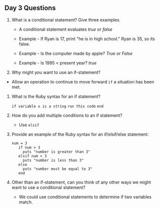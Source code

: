 ## Day 3 Questions

1. What is a conditional statement? Give three examples.

   - A conditional statement evaluates *true* or *false*

   - Example - If Ryan is 17, print "he is in high school."  Ryan is 35, so its false.

   - Example - Is the computer made by apple? *True or False*

   - Example - Is 1995 < present year? *true*

1. Why might you want to use an if-statement?

  - Allow an operation to continue to move forward `if` a situation has been met.

1. What is the Ruby syntax for an if statement?

   `if variable x is a string`  `run this code`  `end`  

1. How do you add multiple conditions to an if statement?

   - Use `elsif`

1. Provide an example of the Ruby syntax for an if/elsif/else statement:

   ```
   num = 3
      if num > 3
        puts "number is greater than 3"
      elsif num < 3
        puts "number is less than 3"
      else
        puts "number must be equal to 3"
      end

    ```      

1. Other than an if-statement, can you think of any other ways we might want to use a conditional statement?

   - We could use conditional statements to determine if two variables match.
